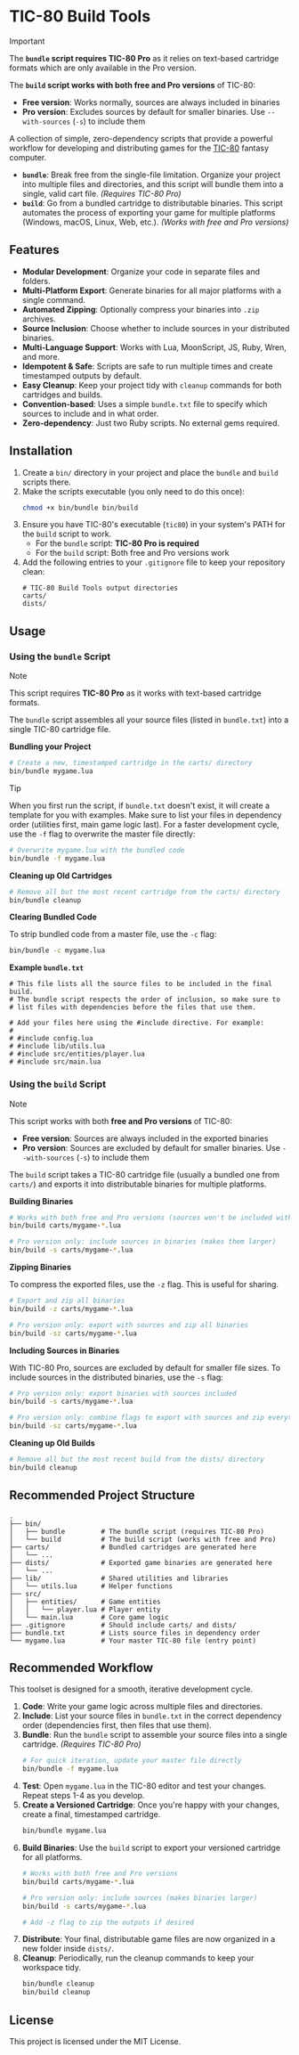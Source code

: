 # TIC-80 Build Tools

> [!IMPORTANT]
> The **`bundle` script requires TIC-80 Pro** as it relies on text-based cartridge formats which are only available in the Pro version.
>
> The **`build` script works with both free and Pro versions** of TIC-80:
> - **Free version**: Works normally, sources are always included in binaries
> - **Pro version**: Excludes sources by default for smaller binaries. Use `--with-sources` (`-s`) to include them

A collection of simple, zero-dependency scripts that provide a powerful workflow for developing and distributing games for the [TIC-80](https://tic80.com/) fantasy computer.

-   **`bundle`**: Break free from the single-file limitation. Organize your project into multiple files and directories, and this script will bundle them into a single, valid cart file. *(Requires TIC-80 Pro)*
-   **`build`**: Go from a bundled cartridge to distributable binaries. This script automates the process of exporting your game for multiple platforms (Windows, macOS, Linux, Web, etc.). *(Works with free and Pro versions)*

## Features

-   **Modular Development**: Organize your code in separate files and folders.
-   **Multi-Platform Export**: Generate binaries for all major platforms with a single command.
-   **Automated Zipping**: Optionally compress your binaries into `.zip` archives.
-   **Source Inclusion**: Choose whether to include sources in your distributed binaries.
-   **Multi-Language Support**: Works with Lua, MoonScript, JS, Ruby, Wren, and more.
-   **Idempotent & Safe**: Scripts are safe to run multiple times and create timestamped outputs by default.
-   **Easy Cleanup**: Keep your project tidy with `cleanup` commands for both cartridges and builds.
-   **Convention-based**: Uses a simple `bundle.txt` file to specify which sources to include and in what order.
-   **Zero-dependency**: Just two Ruby scripts. No external gems required.

## Installation

1.  Create a `bin/` directory in your project and place the `bundle` and `build` scripts there.
2.  Make the scripts executable (you only need to do this once):
    ```sh
    chmod +x bin/bundle bin/build
    ```
3.  Ensure you have TIC-80's executable (`tic80`) in your system's PATH for the `build` script to work.
    - For the `bundle` script: **TIC-80 Pro is required**
    - For the `build` script: Both free and Pro versions work
4.  Add the following entries to your `.gitignore` file to keep your repository clean:
    ```gitignore
    # TIC-80 Build Tools output directories
    carts/
    dists/
    ```

## Usage

### Using the `bundle` Script

> [!NOTE]
> This script requires **TIC-80 Pro** as it works with text-based cartridge formats.

The `bundle` script assembles all your source files (listed in `bundle.txt`) into a single TIC-80 cartridge file.

**Bundling your Project**
```sh
# Create a new, timestamped cartridge in the carts/ directory
bin/bundle mygame.lua
```

> [!TIP]
> When you first run the script, if `bundle.txt` doesn't exist, it will create a template for you with examples. Make sure to list your files in dependency order (utilities first, main game logic last).
For a faster development cycle, use the `-f` flag to overwrite the master file directly:
```sh
# Overwrite mygame.lua with the bundled code
bin/bundle -f mygame.lua
```

**Cleaning up Old Cartridges**
```sh
# Remove all but the most recent cartridge from the carts/ directory
bin/bundle cleanup
```

**Clearing Bundled Code**

To strip bundled code from a master file, use the `-c` flag:
```sh
bin/bundle -c mygame.lua
```

**Example `bundle.txt`**

```
# This file lists all the source files to be included in the final build.
# The bundle script respects the order of inclusion, so make sure to
# list files with dependencies before the files that use them.

# Add your files here using the #include directive. For example:
#
# #include config.lua
# #include lib/utils.lua
# #include src/entities/player.lua
# #include src/main.lua
```

### Using the `build` Script

> [!NOTE]
> This script works with both **free and Pro versions** of TIC-80:
> - **Free version**: Sources are always included in the exported binaries
> - **Pro version**: Sources are excluded by default for smaller binaries. Use `--with-sources` (`-s`) to include them

The `build` script takes a TIC-80 cartridge file (usually a bundled one from `carts/`) and exports it into distributable binaries for multiple platforms.

**Building Binaries**
```sh
# Works with both free and Pro versions (sources won't be included with Pro version)
bin/build carts/mygame-*.lua

# Pro version only: include sources in binaries (makes them larger)
bin/build -s carts/mygame-*.lua
```

**Zipping Binaries**

To compress the exported files, use the `-z` flag. This is useful for sharing.
```sh
# Export and zip all binaries
bin/build -z carts/mygame-*.lua

# Pro version only: export with sources and zip all binaries
bin/build -sz carts/mygame-*.lua
```

**Including Sources in Binaries**

With TIC-80 Pro, sources are excluded by default for smaller file sizes. To include sources in the distributed binaries, use the `-s` flag:
```sh
# Pro version only: export binaries with sources included
bin/build -s carts/mygame-*.lua

# Pro version only: combine flags to export with sources and zip everything
bin/build -sz carts/mygame-*.lua
```

**Cleaning up Old Builds**
```sh
# Remove all but the most recent build from the dists/ directory
bin/build cleanup
```

## Recommended Project Structure

```
.
├── bin/
│   ├── bundle         # The bundle script (requires TIC-80 Pro)
│   └── build          # The build script (works with free and Pro)
├── carts/             # Bundled cartridges are generated here
│   └── ...
├── dists/             # Exported game binaries are generated here
│   └── ...
├── lib/               # Shared utilities and libraries
│   └── utils.lua      # Helper functions
├── src/
│   ├── entities/      # Game entities
│   │   └── player.lua # Player entity
│   └── main.lua       # Core game logic
├── .gitignore         # Should include carts/ and dists/
├── bundle.txt         # Lists source files in dependency order
└── mygame.lua         # Your master TIC-80 file (entry point)
```

## Recommended Workflow

This toolset is designed for a smooth, iterative development cycle.

1.  **Code**: Write your game logic across multiple files and directories.
2.  **Include**: List your source files in `bundle.txt` in the correct dependency order (dependencies first, then files that use them).
3.  **Bundle**: Run the `bundle` script to assemble your source files into a single cartridge. *(Requires TIC-80 Pro)*
    ```sh
    # For quick iteration, update your master file directly
    bin/bundle -f mygame.lua
    ```
4.  **Test**: Open `mygame.lua` in the TIC-80 editor and test your changes. Repeat steps 1-4 as you develop.
5.  **Create a Versioned Cartridge**: Once you're happy with your changes, create a final, timestamped cartridge.
    ```sh
    bin/bundle mygame.lua
    ```
6.  **Build Binaries**: Use the `build` script to export your versioned cartridge for all platforms.
    ```sh
    # Works with both free and Pro versions
    bin/build carts/mygame-*.lua

    # Pro version only: include sources (makes binaries larger)
    bin/build -s carts/mygame-*.lua

    # Add -z flag to zip the outputs if desired
    ```
7.  **Distribute**: Your final, distributable game files are now organized in a new folder inside `dists/`.
8.  **Cleanup**: Periodically, run the cleanup commands to keep your workspace tidy.
    ```sh
    bin/bundle cleanup
    bin/build cleanup
    ```

## License

This project is licensed under the MIT License.
